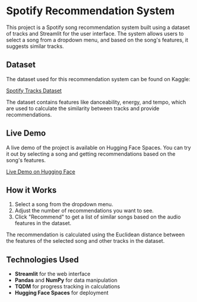 # Spotify Recommendation System

This project is a Spotify song recommendation system built using a dataset of tracks and Streamlit for the user interface. The system allows users to select a song from a dropdown menu, and based on the song's features, it suggests similar tracks.

## Dataset

The dataset used for this recommendation system can be found on Kaggle:

[Spotify Tracks Dataset](https://www.kaggle.com/datasets/maharshipandya/-spotify-tracks-dataset)

The dataset contains features like danceability, energy, and tempo, which are used to calculate the similarity between tracks and provide recommendations.

## Live Demo

A live demo of the project is available on Hugging Face Spaces. You can try it out by selecting a song and getting recommendations based on the song's features.

[Live Demo on Hugging Face](https://huggingface.co/spaces/zafermbilen/spotify-recommendation-system)

## How it Works

1. Select a song from the dropdown menu.
2. Adjust the number of recommendations you want to see.
3. Click "Recommend" to get a list of similar songs based on the audio features in the dataset.

The recommendation is calculated using the Euclidean distance between the features of the selected song and other tracks in the dataset.

## Technologies Used

- **Streamlit** for the web interface
- **Pandas** and **NumPy** for data manipulation
- **TQDM** for progress tracking in calculations
- **Hugging Face Spaces** for deployment
